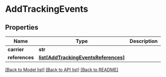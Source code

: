 # AddTrackingEvents

## Properties
Name | Type | Description | Notes
------------ | ------------- | ------------- | -------------
**carrier** | **str** |  | [optional] 
**references** | [**list[AddTrackingEventsReferences]**](AddTrackingEventsReferences.md) |  | [optional] 

[[Back to Model list]](../README.md#documentation-for-models) [[Back to API list]](../README.md#documentation-for-api-endpoints) [[Back to README]](../README.md)


